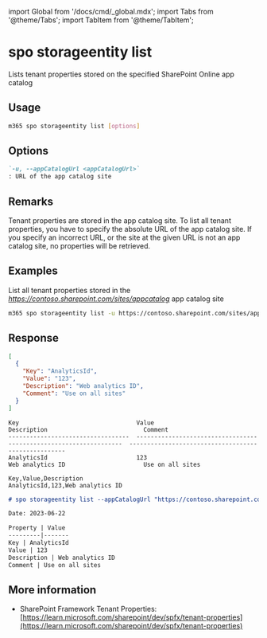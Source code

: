 <!-- DISCLAIMER: All secrets, passwords, and sensitive values in this document are examples only and not real credentials. -->
import Global from '/docs/cmd/_global.mdx';
import Tabs from '@theme/Tabs';
import TabItem from '@theme/TabItem';

# spo storageentity list

Lists tenant properties stored on the specified SharePoint Online app catalog

## Usage

```sh
m365 spo storageentity list [options]
```

## Options

```md definition-list
`-u, --appCatalogUrl <appCatalogUrl>`
: URL of the app catalog site
```

<Global />

## Remarks

Tenant properties are stored in the app catalog site. To list all tenant properties, you have to specify the absolute URL of the app catalog site. If you specify an incorrect URL, or the site at the given URL is not an app catalog site, no properties will be retrieved.

## Examples

List all tenant properties stored in the _https://contoso.sharepoint.com/sites/appcatalog_ app catalog site

```sh
m365 spo storageentity list -u https://contoso.sharepoint.com/sites/appcatalog
```

## Response

<Tabs>
  <TabItem value="JSON">

  ```json
  [
    {
      "Key": "AnalyticsId",
      "Value": "123",
      "Description": "Web analytics ID",
      "Comment": "Use on all sites"
    }
  ]
  ```

  </TabItem>
  <TabItem value="Text">

  ```text
  Key                                 Value                                                               Description                           Comment         
  ----------------------------------  ------------------------------------------------------------------  ------------------------------------  ----------------
  AnalyticsId                         123                                                                 Web analytics ID                      Use on all sites
  ```

  </TabItem>
  <TabItem value="CSV">

  ```csv
  Key,Value,Description
  AnalyticsId,123,Web analytics ID
  ```

  </TabItem>
  <TabItem value="Markdown">

  ```md
  # spo storageentity list --appCatalogUrl "https://contoso.sharepoint.com/sites/apps"

  Date: 2023-06-22

  Property | Value
  ---------|-------
  Key | AnalyticsId
  Value | 123
  Description | Web analytics ID
  Comment | Use on all sites
  ```

  </TabItem>
</Tabs>

## More information

- SharePoint Framework Tenant Properties: [https://learn.microsoft.com/sharepoint/dev/spfx/tenant-properties](https://learn.microsoft.com/sharepoint/dev/spfx/tenant-properties)
